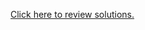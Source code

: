 [Click here to review solutions.](http://nbviewer.ipython.org/github/rosatamsen/APIs/blob/master/Challenge.ipynb)
